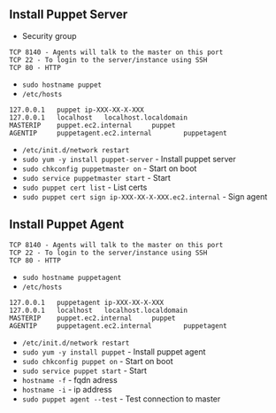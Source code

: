

## Install Puppet Server

- Security group
```
TCP 8140 - Agents will talk to the master on this port
TCP 22 - To login to the server/instance using SSH
TCP 80 - HTTP
```
- `sudo hostname puppet`
- `/etc/hosts`
```
127.0.0.1   puppet ip-XXX-XX-X-XXX
127.0.0.1   localhost   localhost.localdomain
MASTERIP    puppet.ec2.internal     puppet
AGENTIP     puppetagent.ec2.internal        puppetagent
```
- `/etc/init.d/network restart`
- `sudo yum -y install puppet-server` - Install puppet server
- `sudo chkconfig puppetmaster on` - Start on boot
- `sudo service puppetmaster start` - Start
- `sudo puppet cert list` - List certs
- `sudo puppet cert sign ip-XXX-XX-X-XXX.ec2.internal` - Sign agent


## Install Puppet Agent

```
TCP 8140 - Agents will talk to the master on this port
TCP 22 - To login to the server/instance using SSH
TCP 80 - HTTP
```
- `sudo hostname puppetagent`
- `/etc/hosts`
```
127.0.0.1   puppetagent ip-XXX-XX-X-XXX
127.0.0.1   localhost   localhost.localdomain
MASTERIP    puppet.ec2.internal     puppet
AGENTIP     puppetagent.ec2.internal        puppetagent
```
- `/etc/init.d/network restart`
- `sudo yum -y install puppet` - Install puppet agent
- `sudo chkconfig puppet on` - Start on boot
- `sudo service puppet start` - Start
- `hostname -f` - fqdn adress
- `hostname -i` - ip address
- `sudo puppet agent --test` - Test connection to master

